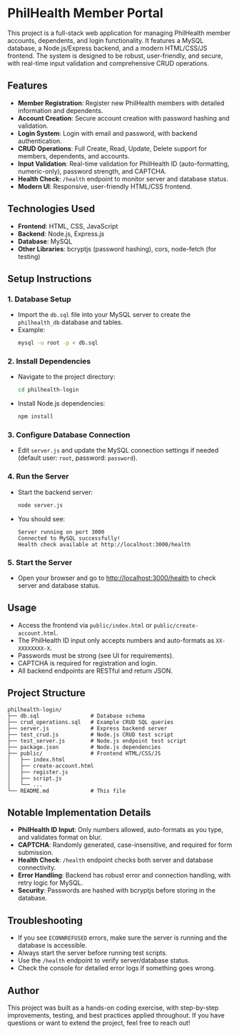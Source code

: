 # PhilHealth Member Portal

This project is a full-stack web application for managing PhilHealth member accounts, dependents, and login functionality. It features a MySQL database, a Node.js/Express backend, and a modern HTML/CSS/JS frontend. The system is designed to be robust, user-friendly, and secure, with real-time input validation and comprehensive CRUD operations.

## Features

- **Member Registration**: Register new PhilHealth members with detailed information and dependents.
- **Account Creation**: Secure account creation with password hashing and validation.
- **Login System**: Login with email and password, with backend authentication.
- **CRUD Operations**: Full Create, Read, Update, Delete support for members, dependents, and accounts.
- **Input Validation**: Real-time validation for PhilHealth ID (auto-formatting, numeric-only), password strength, and CAPTCHA.
- **Health Check**: `/health` endpoint to monitor server and database status.
- **Modern UI**: Responsive, user-friendly HTML/CSS frontend.

## Technologies Used

- **Frontend**: HTML, CSS, JavaScript
- **Backend**: Node.js, Express.js
- **Database**: MySQL
- **Other Libraries**: bcryptjs (password hashing), cors, node-fetch (for testing)

## Setup Instructions

### 1. Database Setup
- Import the `db.sql` file into your MySQL server to create the `philhealth_db` database and tables.
- Example:
  ```bash
  mysql -u root -p < db.sql
  ```

### 2. Install Dependencies
- Navigate to the project directory:
  ```bash
  cd philhealth-login
  ```
- Install Node.js dependencies:
  ```bash
  npm install
  ```

### 3. Configure Database Connection
- Edit `server.js` and update the MySQL connection settings if needed (default user: `root`, password: `password`).

### 4. Run the Server
- Start the backend server:
  ```bash
  node server.js
  ```
- You should see:
  ```
  Server running on port 3000
  Connected to MySQL successfully!
  Health check available at http://localhost:3000/health
  ```

### 5. Start the Server
- Open your browser and go to [http://localhost:3000/health](http://localhost:3000/health) to check server and database status.

## Usage

- Access the frontend via `public/index.html` or `public/create-account.html`.
- The PhilHealth ID input only accepts numbers and auto-formats as `XX-XXXXXXXX-X`.
- Passwords must be strong (see UI for requirements).
- CAPTCHA is required for registration and login.
- All backend endpoints are RESTful and return JSON.

## Project Structure

```
philhealth-login/
├── db.sql                # Database schema
├── crud_operations.sql   # Example CRUD SQL queries
├── server.js             # Express backend server
├── test_crud.js          # Node.js CRUD test script
├── test_server.js        # Node.js endpoint test script
├── package.json          # Node.js dependencies
├── public/               # Frontend HTML/CSS/JS
│   ├── index.html
│   ├── create-account.html
│   ├── register.js
│   ├── script.js
│   └── ...
└── README.md             # This file
```

## Notable Implementation Details

- **PhilHealth ID Input**: Only numbers allowed, auto-formats as you type, and validates format on blur.
- **CAPTCHA**: Randomly generated, case-insensitive, and required for form submission.
- **Health Check**: `/health` endpoint checks both server and database connectivity.
- **Error Handling**: Backend has robust error and connection handling, with retry logic for MySQL.
- **Security**: Passwords are hashed with bcryptjs before storing in the database.

## Troubleshooting

- If you see `ECONNREFUSED` errors, make sure the server is running and the database is accessible.
- Always start the server before running test scripts.
- Use the `/health` endpoint to verify server/database status.
- Check the console for detailed error logs if something goes wrong.

## Author
This project was built as a hands-on coding exercise, with step-by-step improvements, testing, and best practices applied throughout. If you have questions or want to extend the project, feel free to reach out!

